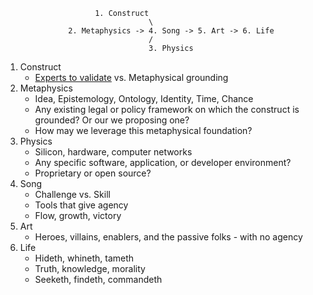                         1. Construct
                                    \
                  2. Metaphysics -> 4. Song -> 5. Art -> 6. Life
                                    /
                                    3. Physics

1. Construct
   - [Experts to validate](https://sdtp.tech/accounts/login/) vs. Metaphysical grounding
2. Metaphysics
   - Idea, Epistemology, Ontology, Identity, Time, Chance
   - Any existing legal or policy framework on which the construct is grounded? Or our we proposing one?
   - How may we leverage this metaphysical foundation?
3. Physics
   - Silicon, hardware, computer networks
   - Any specific software, application, or developer environment?
   - Proprietary or open source?
4. Song
   - Challenge vs. Skill
   - Tools that give agency
   - Flow, growth, victory
5. Art
   - Heroes, villains, enablers, and the passive folks - with no agency
6. Life
   - Hideth, whineth, tameth
   - Truth, knowledge, morality
   - Seeketh, findeth, commandeth
